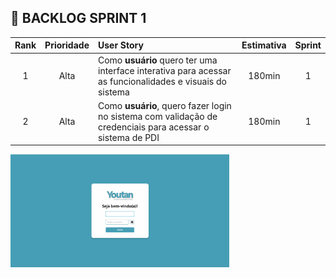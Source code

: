 ## 📝 BACKLOG SPRINT 1

|   Rank  |   Prioridade   |   User Story   |   Estimativa   |   Sprint   |
|:------:|:-----:|:-----|:------:|:------:|
|1|   Alta   |Como **usuário** quero ter uma interface interativa para acessar as funcionalidades e visuais do sistema|   180min   |1|
|2|   Alta   |Como **usuário**, quero fazer login no sistema com validação de credenciais para acessar o sistema de PDI|   180min   |1|

[<img src="Youtan.png" width="350px" heigth="300px"/>](https://youtu.be/aHbhCNYO708)
